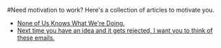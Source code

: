 #Need motivation to work?
Here's a collection of articles to motivate you. 
* [None of Us Knows What We're Doing.](http://feross.org/none-of-us-knows-what-were-doing/)
* [Next time you have an idea and it gets rejected, I want you to think of these emails.](https://medium.com/@bchesky/7-rejections-7d894cbaa084)
